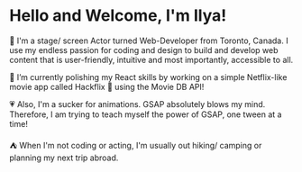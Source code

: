 <h1> Hello and Welcome, I'm Ilya! </h1> 
  
👋 I'm a stage/ screen Actor turned Web-Developer from Toronto, Canada. I use my endless passion for coding and design to build and develop web content that is user-friendly, intuitive and most importantly, accessible to all.

📖 I’m currently polishing my React skills by working on a simple Netflix-like movie app called Hackflix 🎥 using the Movie DB API!

💗 Also, I'm a sucker for animations. GSAP absolutely blows my mind. Therefore, I am trying to teach myself the power of GSAP, one tween at a time!

⛺ When I'm not coding or acting, I'm usually out hiking/ camping or planning my next trip abroad.


